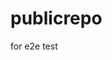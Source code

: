 # publicrepo
for e2e test












































































































































































































































































































































































































































































































































































































































































































































































































































































































































































































































































































































































































































































































































































































































































































































































































































































































































































































































































































































































































































































































































































































































































































































































































































































































































































































































































































































































































































































































